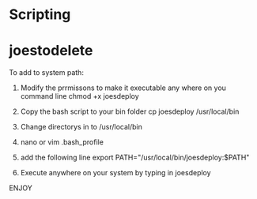 # Scripting
# joestodelete


To add to system path:


1. Modify the prrmissons to make it executable any where on you command line
   chmod +x joesdeploy

2. Copy the bash script to your bin folder
    cp joesdeploy /usr/local/bin

3. Change directorys in to 
    /usr/local/bin

3. nano or vim .bash_profile

4. add the following line
    export PATH="/usr/local/bin/joesdeploy:$PATH"

5. Execute anywhere on your system by typing in joesdeploy

ENJOY







